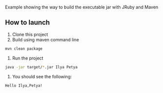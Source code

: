 Example showing the way to build the executable jar with JRuby and Maven

## How to launch

1. Clone this project
1. Build using maven command line
```bash
mvn clean package
```
1. Run the project
```bash
java -jar target/*.jar Ilya Petya
```
1. You should see the following:
```bash
Hello Ilya,Petya!
```
